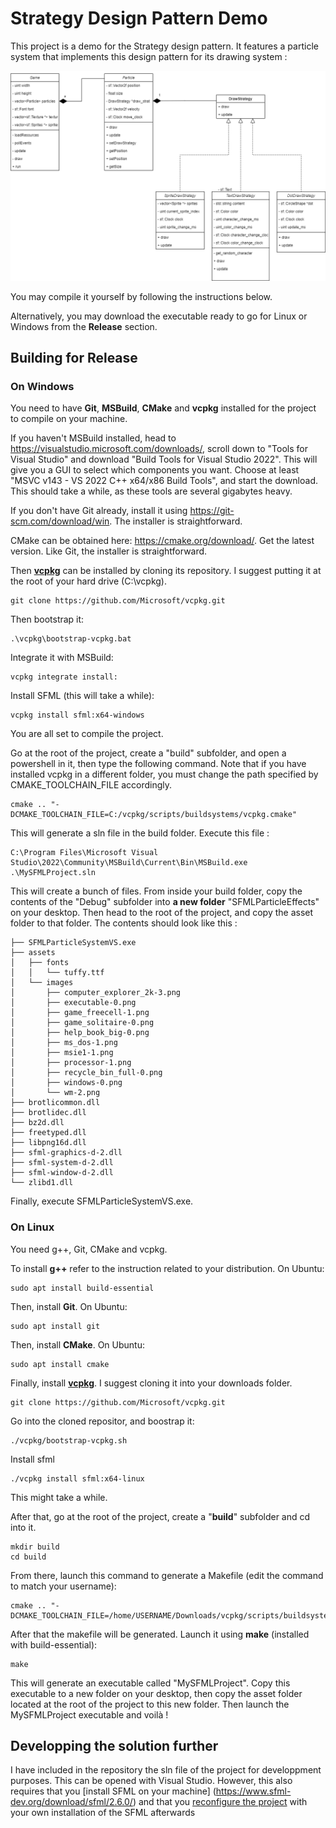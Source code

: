 # Strategy Design Pattern Demo

This project is a demo for the Strategy design pattern. It features a particle system that implements this design pattern for its drawing system :

![An UML diagram of this project's implementation of the strategy pattern](StrategyPattern.png)

You may compile it yourself by following the instructions below.

Alternatively, you may download the executable ready to go for Linux or Windows from the **Release** section.

## Building for Release

### **On Windows**

You need to have **Git**, **MSBuild**, **CMake** and **vcpkg** installed for the project to compile on your machine.

If you haven't MSBuild installed, head to https://visualstudio.microsoft.com/downloads/, scroll down to "Tools for Visual Studio" and download "Build Tools for Visual Studio 2022". This will give you a GUI to select which components you want. Choose at least "MSVC v143 - VS 2022 C++ x64/x86 Build Tools", and start the download. This should take a while, as these tools are several gigabytes heavy.

If you don't have Git already, install it using https://git-scm.com/download/win. The installer is straightforward.

CMake can be obtained here: https://cmake.org/download/. Get the latest version. Like Git, the installer is straightforward.

Then [**vcpkg**](https://vcpkg.io/en/getting-started.html) can be installed by cloning its repository. I suggest putting it at the root of your hard drive (C:\vcpkg).

```
git clone https://github.com/Microsoft/vcpkg.git
```

Then bootstrap it:

```
.\vcpkg\bootstrap-vcpkg.bat
```

Integrate it with MSBuild:

```
vcpkg integrate install:
```

Install SFML (this will take a while):

```
vcpkg install sfml:x64-windows
```

You are all set to compile the project.

Go at the root of the project, create a "build" subfolder, and open a powershell in it, then type the following command. Note that if you have installed vcpkg in a different folder, you must change the path specified by CMAKE_TOOLCHAIN_FILE accordingly.

```
cmake .. "-DCMAKE_TOOLCHAIN_FILE=C:/vcpkg/scripts/buildsystems/vcpkg.cmake"
```

This will generate a sln file in the build folder. Execute this file :

```
C:\Program Files\Microsoft Visual Studio\2022\Community\MSBuild\Current\Bin\MSBuild.exe .\MySFMLProject.sln
```

This will create a bunch of files. From inside your build folder, copy the contents of the "Debug" subfolder into **a new folder** "SFMLParticleEffects" on your desktop. Then head to the root of the project, and copy the asset folder to that folder. The contents should look like this :

```
├── SFMLParticleSystemVS.exe
├── assets
│   ├── fonts
│   │   └── tuffy.ttf
│   └── images
│       ├── computer_explorer_2k-3.png
│       ├── executable-0.png
│       ├── game_freecell-1.png
│       ├── game_solitaire-0.png
│       ├── help_book_big-0.png
│       ├── ms_dos-1.png
│       ├── msie1-1.png
│       ├── processor-1.png
│       ├── recycle_bin_full-0.png
│       ├── windows-0.png
│       └── wm-2.png
├── brotlicommon.dll
├── brotlidec.dll
├── bz2d.dll
├── freetyped.dll
├── libpng16d.dll
├── sfml-graphics-d-2.dll
├── sfml-system-d-2.dll
├── sfml-window-d-2.dll
└── zlibd1.dll
```

Finally, execute SFMLParticleSystemVS.exe.

### **On Linux**

You need g++, Git, CMake and vcpkg.

To install **g++** refer to the instruction related to your distribution. On Ubuntu:

```
sudo apt install build-essential
```

Then, install **Git**. On Ubuntu:

```
sudo apt install git
```

Then, install **CMake**. On Ubuntu:

```
sudo apt install cmake
```

Finally, install [**vcpkg**](https://vcpkg.io/en/getting-started.html). I suggest cloning it into your downloads folder.

```
git clone https://github.com/Microsoft/vcpkg.git
```

Go into the cloned repositor, and boostrap it:

```
./vcpkg/bootstrap-vcpkg.sh

```

Install sfml

```
./vcpkg install sfml:x64-linux
```

This might take a while.

After that, go at the root of the project, create a "**build**" subfolder and cd into it.

```
mkdir build
cd build
```

From there, launch this command to generate a Makefile (edit the command to match your username):

```
cmake .. "-DCMAKE_TOOLCHAIN_FILE=/home/USERNAME/Downloads/vcpkg/scripts/buildsystems/vcpkg.make"
```

After that the makefile will be generated. Launch it using **make** (installed with build-essential):

```
make
```

This will generate an executable called "MySFMLProject". Copy this executable to a new folder on your desktop, then copy the asset folder located at the root of the project to this new folder. Then launch the MySFMLProject executable and voilà !

## Developping the solution further

I have included in the repository the sln file of the project for developpment purposes. This can be opened with Visual Studio. However, this also requires that you [install SFML on your machine] (https://www.sfml-dev.org/download/sfml/2.6.0/) and that you [reconfigure the project](https://www.sfml-dev.org/tutorials/2.6/start-vc.php) with your own installation of the SFML afterwards
